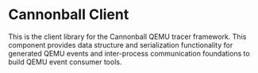 # Cannonball Client

This is the client library for the Cannonball QEMU tracer framework. This component
provides data structure and serialization functionality for generated QEMU events and
inter-process communication foundations to build QEMU event consumer tools.